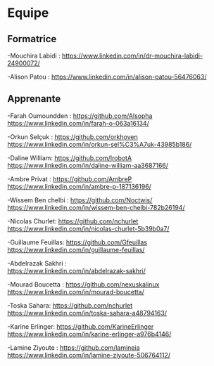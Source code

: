 # Equipe 

## Formatrice

-Mouchira Labidi :
https://www.linkedin.com/in/dr-mouchira-labidi-24900072/

-Alison Patou : 
https://www.linkedin.com/in/alison-patou-56476063/

## Apprenante

-Farah Oumoundden : https://github.com/Alsopha
https://www.linkedin.com/in/farah-o-063a16134/

-Orkun Selçuk : https://github.com/orkhoven
https://www.linkedin.com/in/orkun-sel%C3%A7uk-43985b186/

-Daline William: https://github.com/IrobotA
https://www.linkedin.com/in/daline-william-aa3687166/

-Ambre Privat : https://github.com/AmbreP
https://www.linkedin.com/in/ambre-p-187136196/

-Wissem Ben chelbi : https://github.com/Noctwis/
https://www.linkedin.com/in/wissem-ben-chelbi-782b26194/

-Nicolas Churlet: https://github.com/nchurlet
https://www.linkedin.com/in/nicolas-churlet-5b39b0a7/

-Guillaume Feuillas: https://github.com/Gfeuillas
https://www.linkedin.com/in/guillaume-feuillas/

-Abdelrazak Sakhri :  
https://www.linkedin.com/in/abdelrazak-sakhri/

-Mourad Boucetta : https://github.com/nexuskalinux
https://www.linkedin.com/in/mourad-boucetta/


-Toska Sahara: https://github.com/nchurlet
https://www.linkedin.com/in/toska-sahara-a48794163/

-Karine Erlinger: https://github.com/KarineErlinger
https://www.linkedin.com/in/karine-erlinger-a976b4146/

-Lamine Ziyoute : https://github.com/lamineia
https://www.linkedin.com/in/lamine-ziyoute-506764112/

